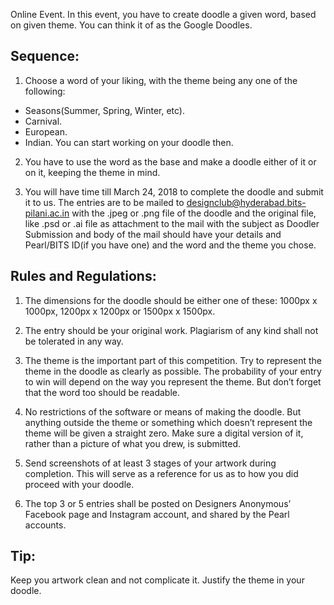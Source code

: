 <!-- TITLE: Doodler -->



Online Event. In this event, you have to create doodle a given word, based on given theme. You can think it of as the Google Doodles.

## Sequence:

1. Choose a word of your liking, with the theme being any one of the following:

* Seasons(Summer, Spring, Winter, etc).
* Carnival.
* European.
* Indian. You can start working on your doodle then.

2. You have to use the word as the base and make a doodle either of it or on it, keeping the theme in mind.

3. You will have time till March 24, 2018 to complete the doodle and submit it to us. The entries are to be mailed to designclub@hyderabad.bits-pilani.ac.in with the .jpeg or .png file of the doodle and the original file, like .psd or .ai file as attachment to the mail with the subject as Doodler Submission and body of the mail should have your details and Pearl/BITS ID(if you have one) and the word and the theme you chose.

## Rules and Regulations:

1. The dimensions for the doodle should be either one of these: 1000px x 1000px, 1200px x 1200px or 1500px x 1500px.

2. The entry should be your original work. Plagiarism of any kind shall not be tolerated in any way.

3. The theme is the important part of this competition. Try to represent the theme in the doodle as clearly as possible. The probability of your entry to win will depend on the way you represent the theme. But don’t forget that the word too should be readable.

4. No restrictions of the software or means of making the doodle. But anything outside the theme or something which doesn’t represent the theme will be given a straight zero. Make sure a digital version of it, rather than a picture of what you drew, is submitted.

5. Send screenshots of at least 3 stages of your artwork during completion. This will serve as a reference for us as to how you did proceed with your doodle.

6. The top 3 or 5 entries shall be posted on Designers Anonymous’ Facebook page and Instagram account, and shared by the Pearl accounts.

## Tip: 
Keep you artwork clean and not complicate it. Justify the theme in your doodle.